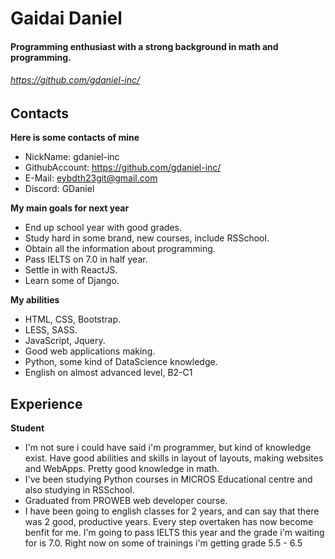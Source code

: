 Gaidai Daniel
======

#### Programming enthusiast with a strong background in math and programming. 
###### https://github.com/gdaniel-inc/


Contacts
---------
**Here is some contacts of mine**

- NickName: gdaniel-inc
- GithubAccount: https://github.com/gdaniel-inc/
- E-Mail: eybdth23git@gmail.com
- Discord: GDaniel

**My main goals for next year**

- End up school year with good grades.
- Study hard in some brand, new courses, include RSSchool.
- Obtain all the information about programming.
- Pass IELTS on 7.0 in half year.
- Settle in with ReactJS.
- Learn some of Django.

**My abilities** 
- HTML, CSS, Bootstrap.
- LESS, SASS.
- JavaScript, Jquery.
- Good web applications making.
- Python, some kind of DataScience knowledge.
- English on almost advanced level, B2-C1

Experience
---------
**Student**

- I'm not sure i could have said i'm programmer, but kind of knowledge exist. Have good abilities and skills in layout of layouts, making websites and WebApps. Pretty good knowledge in math. 
- I've been studying Python courses in MICROS Educational centre and also studying in RSSchool.
- Graduated from PROWEB web developer course.
- I have been going to english classes for 2 years, and can say that there was 2 good, productive years. Every step overtaken has now become benfit for me. I'm going to pass IELTS this year and the grade i'm waiting for is 7.0. Right now on some of trainings i'm getting grade 5.5 - 6.5

